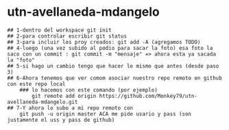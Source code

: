 # utn-avellaneda-mdangelo
	## 1-dentro del workspace git init
	## 2-para controlar escribir git status
	## 3-para incluir los proy creados: git add -A (agregamos TODO)
	## 4-luego (una vez subido al podio para sacar la foto) esa foto la saco con un commit : git commit -m "mensaje" => ahora esta ya sacada la "foto"
	## 5-si hago un cambio tengo que hacer lo mismo que antes (desde paso 3)
	## 6-Ahora tenemos que ver comom asociar nuestro repo remoto en github con este repo local 
		### lo hacemos con este comando (por ejemplo)
			git remote add origin https://github.com/Monkey79/utn-avellaneda-mdangelo.git
	## 7-Y ahora lo subo a mi repo remoto con 
		git push -u origin master ACA me pide usario y pass (son justamente el uss y pass de github)